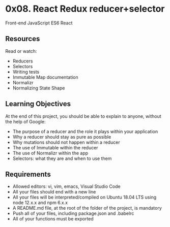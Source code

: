 # 0x08. React Redux reducer+selector
Front-end
JavaScript
ES6
React

## Resources
Read or watch:

* Reducers
* Selectors
* Writing tests
* Immutable Map documentation
* Normalizr
* Normalizing State Shape


## Learning Objectives
At the end of this project, you should be able to explain to anyone, without the help of Google:

* The purpose of a reducer and the role it plays within your application
* Why a reducer should stay as pure as possible
* Why mutations should not happen within a reducer
* The use of Immutable within the reducer
* The use of Normalizr within the app
* Selectors: what they are and when to use them

## Requirements
* Allowed editors: vi, vim, emacs, Visual Studio Code
* All your files should end with a new line
* All your files will be interpreted/compiled on Ubuntu 18.04 LTS using node 12.x.x and npm 6.x.x
* A README.md file, at the root of the folder of the project, is mandatory
* Push all of your files, including package.json and .babelrc
* All of your functions must be exported
